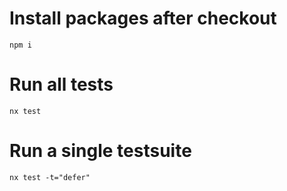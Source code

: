 # Install packages after checkout

`npm i`

# Run all tests

`nx test`

# Run a single testsuite

`nx test -t="defer"`

